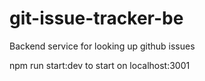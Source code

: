 # git-issue-tracker-be
Backend service for looking up github issues

npm run start:dev to start on localhost:3001